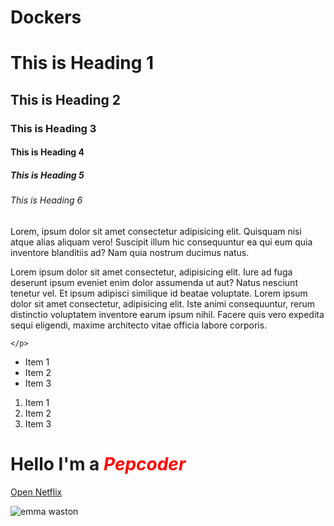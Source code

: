 # Dockers
<!DOCTYPE html>
<html lang="en">
<head>
    <meta charset="UTF-8">
    <meta http-equiv="X-UA-Compatible" content="IE=edge">
    <meta name="viewport" content="width=device-width, initial-scale=1.0">
    <title>FJP 4 Website</title>
</head>
<body>
    <!-- Headings -->
    <h1>This is Heading 1</h1>
    <h2>This is Heading 2</h2>
    <h3>This is Heading 3</h3>
    <h4>This is Heading 4</h4>
    <h5>This is Heading 5</h5>
    <h6>This is Heading 6</h6>

<!-- Paragraph Tag -->
<div>
<p>Lorem, ipsum dolor sit amet consectetur adipisicing elit. Quisquam nisi atque alias aliquam vero! Suscipit illum hic consequuntur ea qui eum quia inventore blanditiis ad? Nam quia nostrum ducimus natus.</p>

<!-- Div Tag -->
</div>
<div>
    <p>Lorem ipsum dolor sit amet consectetur, adipisicing elit. Iure ad fuga deserunt ipsum eveniet enim dolor assumenda ut aut? Natus nesciunt tenetur vel. Et ipsum adipisci similique id beatae voluptate.
        Lorem ipsum dolor sit amet consectetur, adipisicing elit. Iste animi consequuntur, rerum distinctio voluptatem inventore earum ipsum nihil. Facere quis vero expedita sequi eligendi, maxime architecto vitae officia labore corporis.

    </p>
</div>

<!-- List Tag -->
<!-- 1. Unordered List -->
<ul>
    <li>Item 1</li>
    <li>Item 2</li>
    <li>Item 3</li>


</ul>


<!-- 2.ordered List -->

<ol>
    <li>Item 1</li>
    <li>Item 2</li>
    <li>Item 3</li>
</ol>

<!-- Span Tag -->
<h1>Hello I'm a <span style="color: red; font-style: italic;">Pepcoder</span></h1>

<!-- Anchor Tag-->

<a href="https://www.netflix.com/browse">Open Netflix</a>

<!-- Image Tag-->
<img src="https://www.google.com/imgres?imgurl=https%3A%2F%2Fupload.wikimedia.org%2Fwikipedia%2Fcommons%2F7%2F7f%2FEmma_Watson_2013.jpg&imgrefurl=https%3A%2F%2Fen.wikipedia.org%2Fwiki%2FEmma_Watson&tbnid=L9d-0mVonxeqeM&vet=12ahUKEwjFj9f2__f0AhWJM7cAHWBECKAQMygBegUIARDNAQ..i&docid=pumnws2S2KsVEM&w=492&h=660&itg=1&q=emma%20watson&client=safari&ved=2ahUKEwjFj9f2__f0AhWJM7cAHWBECKAQMygBegUIARDNAQ" alt="emma waston">

</body>
</html>
